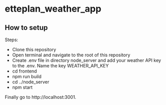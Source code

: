 # etteplan_weather_app
<!-- How to setup -->
## How to setup

Steps:
* Clone this repository
* Open terminal and navigate to the root of this repository
* Create .env file in directory node_server and add your weather API key to the .env. Name the key WEATHER_API_KEY
* cd frontend
* npm run build
* cd ../node_server
* npm start

Finally go to http://localhost:3001.

